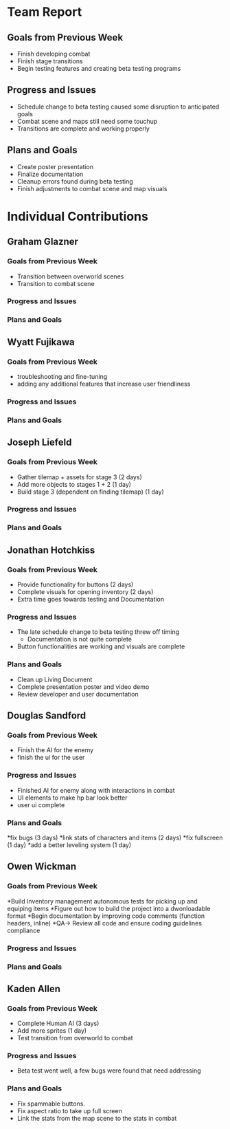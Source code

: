 # Team Report

## Goals from Previous Week
* Finish developing combat
* Finish stage transitions
* Begin testing features and creating beta testing programs

## Progress and Issues
* Schedule change to beta testing caused some disruption to anticipated goals
* Combat scene and maps still need some touchup
* Transitions are complete and working properly

## Plans and Goals
* Create poster presentation
* Finalize documentation
* Cleanup errors found during beta testing
* Finish adjustments to combat scene and map visuals

# Individual Contributions

## Graham Glazner

### Goals from Previous Week
* Transition between overworld scenes
* Transition to combat scene

### Progress and Issues

### Plans and Goals


## Wyatt Fujikawa

### Goals from Previous Week
* troubleshooting and fine-tuning
* adding any additional features that increase user friendliness
  
### Progress and Issues


### Plans and Goals


## Joseph Liefeld

### Goals from Previous Week
* Gather tilemap + assets for stage 3 (2 days)
* Add more objects to stages 1 + 2 (1 day)
* Build stage 3 (dependent on finding tilemap) (1 day)

### Progress and Issues


### Plans and Goals


## Jonathan Hotchkiss

### Goals from Previous Week
* Provide functionality for buttons (2 days)
* Complete visuals for opening inventory (2 days)
* Extra time goes towards testing and Documentation

### Progress and Issues
* The late schedule change to beta testing threw off timing
  * Documentation is not quite complete
* Button functionalities are working and visuals are complete

### Plans and Goals
* Clean up Living Document
* Complete presentation poster and video demo
* Review developer and user documentation

## Douglas Sandford

### Goals from Previous Week
* Finish the AI for the enemy
* finish the ui for the user
  
### Progress and Issues
* Finished AI for enemy along with interactions in combat
* UI elements to make hp bar look better
* user ui complete

### Plans and Goals
*fix bugs (3 days)
*link stats of characters and items (2 days)
*fix fullscreen (1 day)
*add a better leveling system (1 day)

## Owen Wickman

### Goals from Previous Week
*Build Inventory management autonomous tests for picking up and equiping items
*Figure out how to build the project into a dwonloadable format
*Begin documentation by improving code comments (function headers, inline) 
*QA-> Review all code and ensure coding guidelines compliance

### Progress and Issues


### Plans and Goals





## Kaden Allen

### Goals from Previous Week
* Complete Human AI (3 days)
* Add more sprites (1 day)
* Test transition from overworld to combat

### Progress and Issues
* Beta test went well, a few bugs were found that need addressing

### Plans and Goals
* Fix spammable buttons.
* Fix aspect ratio to take up full screen
* Link the stats from the map scene to the stats in combat
